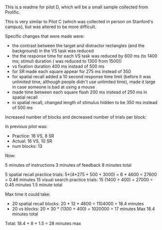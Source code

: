 This is a readme for pilot D, which will be a small sample collected from Prolific. 

This is very similar to Pilot C (which was collected in person on Stanford's campus), but was altered to be more difficult. 

Specific changes that were made were:
- the contrast between the target and distractor rectangles (and the background) in the VS task was reduced
- the the response time for each VS task was reduced by 600 ms (to 1400 ms; stimuli duration ( was reduced to 1300 from 1500))
- vs fixation duration 400 ms instead of 500 ms
- for SR made each square appear for 275 ms instead of 350
- for spatial recall added a 10 second response time limit (before it was unlimited time, although people didn't use unlimited time), made it large in case someone is bad at using a mouse
- made time between each square flash 200 ms instead of 250 ms in spatial recall
- in spatial recall, changed length of stimulus hidden to be 350 ms instead of 500 ms

Increased number of blocks and decreased number of trials per block:

In previous pilot was:
- Practice: 16 VS, 8 SR
- Actual: 16 VS, 10 SR
- num blocks: 13

Now:

5 minutes of instructions
3 minutes of feedback
8 minutes total 

5 spatial recall practice trials: 5*(4*275 + 500 + 3000) = 6 * 4600 = 27600 = 0.46 minutes
15 visual search practice trials: 15 (1400 + 400) = 27000 = 0.45 minutes
1.5 minute total

Max time it could take:
- 20 spatial recall blocks: 20 * 12 * 4600 = 1104000 = 18.4 minutes
- 20 vs blocks: 20 * 30 * (1300 + 400) = 1020000 = 17 minutes
Max 18.4 minutes total

Total: 18.4 + 8 + 1.5 = 28 minutes max